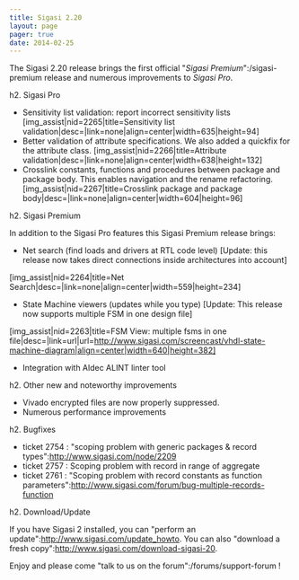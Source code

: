 ```yaml
---
title: Sigasi 2.20
layout: page
pager: true
date: 2014-02-25
---
```


The Sigasi 2.20 release brings the first official "*Sigasi Premium*":/sigasi-premium release and numerous improvements to *Sigasi Pro*.

h2. Sigasi Pro

* Sensitivity list validation: report incorrect sensitivity lists
[img_assist|nid=2265|title=Sensitivity list validation|desc=|link=none|align=center|width=635|height=94]
* Better validation of attribute specifications. We also added a quickfix for the attribute class.
[img_assist|nid=2266|title=Attribute validation|desc=|link=none|align=center|width=638|height=132]
* Crosslink constants, functions and procedures between package and package body. This enables navigation and the rename refactoring.
[img_assist|nid=2267|title=Crosslink package and package body|desc=|link=none|align=center|width=604|height=96]

h2. Sigasi Premium

In addition to the Sigasi Pro features this Sigasi Premium release brings:

* Net search (find loads and drivers at RTL code level) [Update: this release now takes direct connections inside architectures into account]

[img_assist|nid=2264|title=Net Search|desc=|link=none|align=center|width=559|height=234]

* State Machine viewers (updates while you type) [Update: This release now supports multiple FSM in one design file]

[img_assist|nid=2263|title=FSM View: multiple fsms in one file|desc=|link=url|url=http://www.sigasi.com/screencast/vhdl-state-machine-diagram|align=center|width=640|height=382]

* Integration with Aldec ALINT linter tool

h2. Other new and noteworthy improvements

* Vivado encrypted files are now properly suppressed.
* Numerous performance improvements 

h2. Bugfixes

* ticket 2754 : "scoping problem with generic packages & record types":http://www.sigasi.com/node/2209
* ticket 2757 : Scoping problem with  record in range of aggregate
* ticket 2761 : "Scoping problem with record constants as function parameters":http://www.sigasi.com/forum/bug-multiple-records-function

h2. Download/Update

If you have Sigasi 2 installed, you can "perform an update":http://www.sigasi.com/update_howto.
You can also "download a fresh copy":http://www.sigasi.com/download-sigasi-20.

Enjoy and please come "talk to us on the forum":/forums/support-forum !